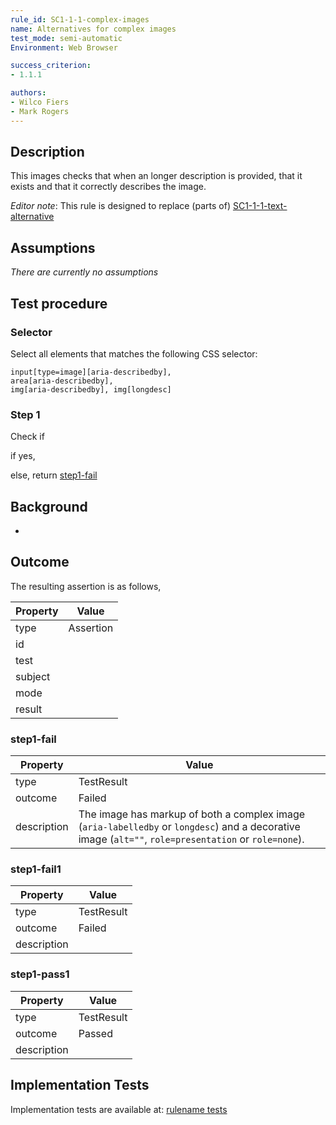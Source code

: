 ```yaml
---
rule_id: SC1-1-1-complex-images
name: Alternatives for complex images
test_mode: semi-automatic
Environment: Web Browser

success_criterion:
- 1.1.1

authors:
- Wilco Fiers
- Mark Rogers
---
```


## Description

This images checks that when an longer description is provided, that it exists and that it correctly describes the image.

*Editor note*: This rule is designed to replace (parts of) [SC1-1-1-text-alternative](/rules/SC1-1-1-text-alternative.html)

## Assumptions

*There are currently no assumptions*

## Test procedure

### Selector

Select all elements that matches the following CSS selector:

    input[type=image][aria-describedby],
    area[aria-describedby],
    img[aria-describedby], img[longdesc]

### Step 1

Check if

if yes,

else, return [step1-fail](#step1-fail)

## Background

-

## Outcome

The resulting assertion is as follows,

| Property | Value
|----------|----------
| type     | Assertion
| id       |
| test     |
| subject  |
| mode     |
| result   |

### step1-fail

| Property    | Value
|-------------|----------
| type        | TestResult
| outcome     | Failed
| description | The image has markup of both a complex image (`aria-labelledby` or `longdesc`) and a decorative image (`alt=""`, `role=presentation` or `role=none`).

### step1-fail1

| Property    | Value
|-------------|----------
| type        | TestResult
| outcome     | Failed
| description |

### step1-pass1

| Property    | Value
|-------------|----------
| type        | TestResult
| outcome     | Passed
| description |

## Implementation Tests

Implementation tests are available at: [rulename tests]()
